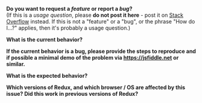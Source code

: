 **Do you want to request a *feature* or report a *bug*?**  
(If this is a *usage question*, please **do not post it here** - post it on [Stack Overflow](http://stackoverflow.com/questions/tagged/redux) instead. If this is not a "feature" or a "bug", or the phrase "How do I...?" applies, then it's probably a usage question.)



**What is the current behavior?**



**If the current behavior is a bug, please provide the steps to reproduce and if possible a minimal demo of the problem via https://jsfiddle.net or similar.**



**What is the expected behavior?**



**Which versions of Redux, and which browser / OS are affected by this issue? Did this work in previous versions of Redux?**


